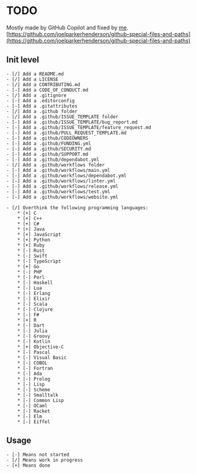 # TODO

Mostly made by GitHub Copilot and fixed by [me](https://github.com/PotatoMindPopper).
[https://github.com/joelparkerhenderson/github-special-files-and-paths](https://github.com/joelparkerhenderson/github-special-files-and-paths)

## Init level

    - [/] Add a README.md
    - [/] Add a LICENSE
    - [/] Add a CONTRIBUTING.md
    - [-] Add a CODE_OF_CONDUCT.md
    - [/] Add a .gitignore
    - [-] Add a .editorconfig
    - [-] Add a .gitattributes
    - [/] Add a .github folder
    - [/] Add a .github/ISSUE_TEMPLATE folder
    - [-] Add a .github/ISSUE_TEMPLATE/bug_report.md
    - [-] Add a .github/ISSUE_TEMPLATE/feature_request.md
    - [-] Add a .github/PULL_REQUEST_TEMPLATE.md
    - [-] Add a .github/CODEOWNERS
    - [-] Add a .github/FUNDING.yml
    - [-] Add a .github/SECURITY.md
    - [-] Add a .github/SUPPORT.md
    - [-] Add a .github/dependabot.yml
    - [/] Add a .github/workflows folder
    - [-] Add a .github/workflows/main.yml
    - [-] Add a .github/workflows/dependabot.yml
    - [-] Add a .github/workflows/linter.yml
    - [-] Add a .github/workflows/release.yml
    - [-] Add a .github/workflows/test.yml
    - [-] Add a .github/workflows/website.yml

    - [/] Overthink the following programming languages:
        * [+] C
        * [+] C++
        * [+] C#
        * [+] Java
        * [+] JavaScript
        * [+] Python
        * [+] Ruby
        * [-] Rust
        * [-] Swift
        * [-] TypeScript
        * [+] Go
        * [-] PHP
        * [-] Perl
        * [-] Haskell
        * [-] Lua
        * [-] Erlang
        * [-] Elixir
        * [-] Scala
        * [-] Clojure
        * [-] F#
        * [+] R
        * [-] Dart
        * [-] Julia
        * [-] Groovy
        * [-] Kotlin
        * [+] Objective-C
        * [-] Pascal
        * [-] Visual Basic
        * [-] COBOL
        * [-] Fortran
        * [-] Ada
        * [-] Prolog
        * [-] Lisp
        * [-] Scheme
        * [-] Smalltalk
        * [-] Common Lisp
        * [-] OCaml
        * [-] Racket
        * [-] Elm
        * [-] Eiffel

## Usage

    - [-] Means not started
    - [/] Means work in progress
    - [+] Means done
